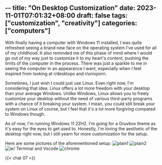 --
title: "On Desktop Customization"
date: 2023-11-01T07:01:32+08:00
draft: false
tags: ["customization", "creativity"]
categories: ["computers"]
---

With finally having a computer with Windows 11 installed, I was quite refreshed seeing a brand new face on the operating system I've used for all of my childhood. It also reminded me of this phase of mind where I would go out of my way just to customize it to my heart's content, pushing the limits of the computer in the process. There was just a sparkle to me in seeing the computer in an appearance I want, especially when I feel inspired from looking at r/desktops and r/unixporn. 

Sometimes, I just wish I could just use Linux. Even right now, I'm considering that idea. Linux offers a lot more freedom with your desktop than your average Windows. Unlike Windows, Linux allows you to freely customize your desktop without the need of various third-party programs with a chance of it breaking your system. I mean, you could still break your system on Linux of course, but I feel that it's a lot more forgiving compared to Windows though.

As of now, I'm running Windows 11 22H2. I'm going for a Gruvbox theme as it's easy for the eyes to get used to. Honestly, I'm loving the aesthetic of the desktop right now, but I still yearn for more customization for the setup.

Here are some pictures of the aforementioned setup:
![plain1](/img/07/07-1.png)
![plain2](/img/07/07-2.png)
![w/ Terminal and Vscode](/img/07/07-3.png)
![chrome](/img/07/07-5.png)

{{< chat 07 >}}
